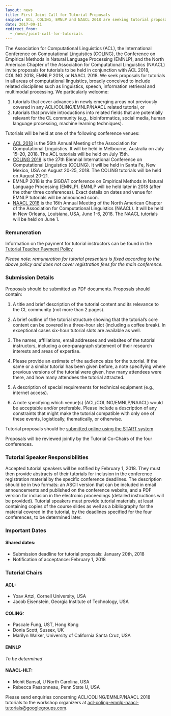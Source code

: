 ```yaml
---
layout: news
title: First Joint Call for Tutorial Proposals
snippet: ACL, COLING, EMNLP and NAACL 2018 are seeking tutorial proposals
date: 2017-09-11
redirect_from:
  - /news/joint-call-for-tutorials
---
```


The Association for Computational Linguistics (ACL), the International Conference on Computational Linguistics (COLING), the Conference on Empirical Methods in Natural Language Processing (EMNLP), and the North American Chapter of the Association for Computational Linguistics (NAACL) invite proposals for tutorials to be held in conjunction with ACL 2018, COLING 2018, EMNLP 2018, or NAACL 2018. We seek proposals for tutorials in all areas of computational linguistics, broadly conceived to include related disciplines such as linguistics, speech, information retrieval and multimodal processing. We particularly welcome:

1. tutorials that cover advances in newly emerging areas not previously covered in any ACL/COLING/EMNLP/NAACL related tutorial, or
2. tutorials that provide introductions into related fields that are potentially relevant for the CL community (e.g., bioinformatics, social media, human language processing, machine learning techniques). 

Tutorials will be held at one of the following conference venues:

* [ACL 2018](http://acl2018.org/) is the 56th Annual Meeting of the Association for Computational Linguistics. It will be held in Melbourne, Australia on July 15–20, 2018. The ACL tutorials will be held on July 15th.
* [COLING 2018](http://coling2018.org/) is the 27th Biennial International Conference on Computational Linguistics (COLING). It will be held in Santa Fe, New Mexico, USA on August 20-25, 2018. The COLING tutorials will be held on August 20-21. 
* EMNLP 2018 is the SIGDAT conference on Empirical Methods in Natural Language Processing (EMNLP). EMNLP will be held later in 2018 (after the other three conferences). Exact details on dates and venue for EMNLP tutorials will be announced soon.
* [NAACL 2018](http://naacl2018.org/) is the 16th Annual Meeting of the North American Chapter of the Association for Computational Linguistics (NAACL). It will be held in New Orleans, Louisiana, USA, June 1-6, 2018. The NAACL tutorials will be held on June 1.


### Remuneration

Information on the payment for tutorial instructors can be found in the [Tutorial Teacher Payment Policy](http://aclweb.org/adminwiki/index.php?title=Tutorial_teacher_payment_policy) 

*Please note: remuneration for tutorial presenters is fixed according to the above policy and does not cover registration fees for the main conference.*

### Submission Details

Proposals should be submitted as PDF documents. Proposals should contain:

1. A title and brief description of the tutorial content and its relevance to the CL community (not more than 2 pages).

2. A brief outline of the tutorial structure showing that the tutorial’s core content can be covered in a three-hour slot (including a coffee break). In exceptional cases six-hour tutorial slots are available as well.

3. The names, affiliations, email addresses and websites of the tutorial instructors, including a one-paragraph statement of their research interests and areas of expertise.

4. Please provide an estimate of the audience size for the tutorial. If  the same or a similar tutorial has been given before, a note specifying where previous versions of the tutorial were given, how many attendees were there, and how many attendees the tutorial attracted. 

5. A description of special requirements for technical equipment (e.g., internet access).

6. A note specifying which venue(s) (ACL/COLING/EMNLP/NAACL) would be acceptable and/or preferable. Please include a description of any constraints that might make the tutorial compatible with only one of these events, logistically, thematically, or otherwise. 

Tutorial proposals should be [submitted online using the START system](https://www.softconf.com/i/cl-tutorials2018)

Proposals will be reviewed jointly by the Tutorial Co-Chairs of the four conferences.

### Tutorial Speaker Responsibilities

Accepted tutorial speakers will be notified by February 1, 2018. They must then provide abstracts of their tutorials for inclusion in the conference registration material by the specific conference deadlines. The description should be in two formats: an ASCII version that can be included in email announcements and published on the conference website, and a PDF version for inclusion in the electronic proceedings (detailed instructions will be provided). Tutorial speakers must provide tutorial materials, at least containing copies of the course slides as well as a bibliography for the material covered in the tutorial, by the deadlines specified for the four conferences, to be determined later.

### Important Dates

#### Shared dates:

* Submission deadline for tutorial proposals: January 20th, 2018 
* Notification of acceptance: February 1, 2018


### Tutorial Chairs

#### ACL:

* Yoav Artzi, Cornell University, USA
* Jacob Eisenstein, Georgia Institute of Technology, USA
 
#### COLING:

* Pascale Fung, UST, Hong Kong
* Donia Scott, Sussex, UK
* Marilyn Walker, University of California Santa Cruz, USA
 
#### EMNLP

*To be determined*

#### NAACL-HLT:

* Mohit Bansal, U North Carolina, USA
* Rebecca Passonneau, Penn State U, USA

Please send enquiries concerning ACL/COLING/EMNLP/NAACL 2018 tutorials to the workshop organizers at
[acl-coling-emnlp-naacl-tutorials@googlegroups.com](mailto:acl-coling-emnlp-naacl-tutorials@googlegroups.com).